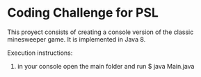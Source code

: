 # Coding Challenge for PSL

This proyect consists of creating a console version of the classic minesweeper game. 
It is implemented in Java 8.

Execution instructions:
1. in your console open the main folder and run $ java Main.java
